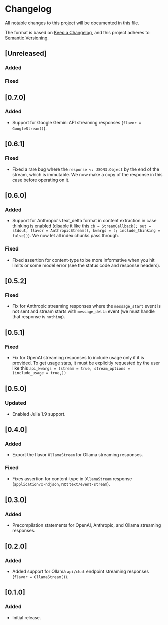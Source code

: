 # Changelog
All notable changes to this project will be documented in this file.

The format is based on [Keep a Changelog](https://keepachangelog.com/en/1.0.0/),
and this project adheres to [Semantic Versioning](https://semver.org/spec/v2.0.0.html).

## [Unreleased]

### Added

### Fixed

## [0.7.0]

### Added
- Support for Google Gemini API streaming responses (`flavor = GoogleStream()`).

## [0.6.1]

### Fixed
- Fixed a rare bug where the `response <: JSON3.Object` by the end of the stream, which is immutable. We now make a copy of the response in this case before operating on it.

## [0.6.0]

### Added
- Support for Anthropic's text_delta format in content extraction in case thinking is enabled (disable it like this `cb = StreamCallback(; out = stdout, flavor = AnthropicStream(), kwargs = (; include_thinking = false))`). We now let all index chunks pass through.

### Fixed
- Fixed assertion for content-type to be more informative when you hit limits or some model error (see the status code and response headers).

## [0.5.2]

### Fixed
- Fix for Anthropic streaming responses where the `message_start` event is not sent and stream starts with `message_delta` event (we must handle that response is `nothing`).

## [0.5.1]

### Fixed
- Fix for OpenAI streaming responses to include usage only if it is provided. To get usage stats, it must be explicitly requested by the user like this `api_kwargs = (stream = true, stream_options = (include_usage = true,))`

## [0.5.0]

### Updated
- Enabled Julia 1.9 support.

## [0.4.0]

### Added
- Export the flavor `OllamaStream` for Ollama streaming responses.

### Fixed
- Fixes assertion for content-type in `OllamaStream` response (`application/x-ndjson`, not `text/event-stream`).

## [0.3.0]

### Added
- Precompilation statements for OpenAI, Anthropic, and Ollama streaming responses.

## [0.2.0]

### Added
- Added support for Ollama `api/chat` endpoint streaming responses (`flavor = OllamaStream()`).

## [0.1.0]

### Added
- Initial release.
